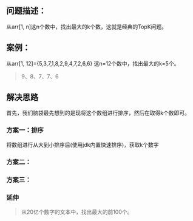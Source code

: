 ## 问题描述：
从arr[1, n]这n个数中，找出最大的k个数，这就是经典的TopK问题。

## 案例：
从arr[1, 12]={5,3,7,1,8,2,9,4,7,2,6,6} 这n=12个数中，找出最大的k=5个。 

> 9、8、7、7、6

## 解决思路

首先，我们脑袋最先想到的是现将这个数组进行排序，然后在取得k个数即可。

### 方案一：排序

将数组进行从大到小排序后(使用jdk内置快速排序)，获取k个数字

### 方案二：

### 方案三：

### 延伸

> 从20亿个数字的文本中，找出最大的前100个。 